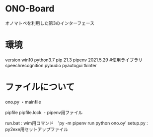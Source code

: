 # ONO-Board
オノマトペを利用した第3のインターフェース
# 環境
version
win10
python3.7
pip 21.3
pipenv 2021.5.29
#使用ライブラリ
speechrecognition
pyaudio
pyautogui
tkinter

# ファイルについて

ono.py
・mainfile

pipfile
pipfile.lock
・pipenv用ファイル

run.bat : wim用コマンド　'py -m pipenv run python ono.oy'
setup.py  : py2exe用セットアップファイル

